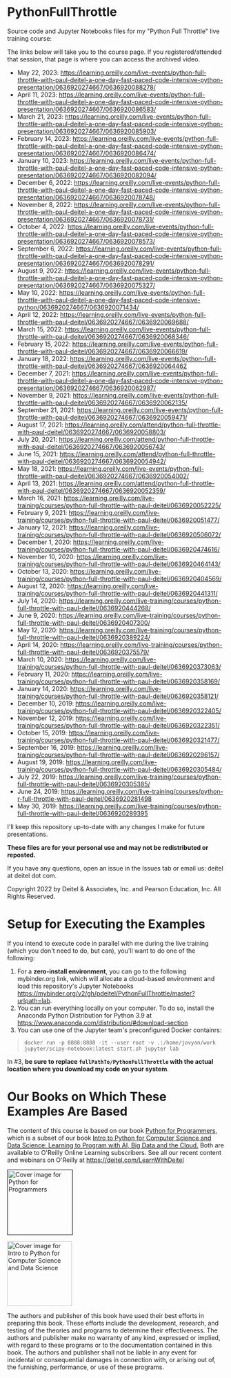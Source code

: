 # PythonFullThrottle
Source code and Jupyter Notebooks files for my "Python Full Throttle" live training course:

The links below will take you to the course page. If you registered/attended that session, that page is where you can access the archived video.
* May 22, 2023: https://learning.oreilly.com/live-events/python-full-throttle-with-paul-deitel-a-one-day-fast-paced-code-intensive-python-presentation/0636920274667/0636920088278/
* April 11, 2023: https://learning.oreilly.com/live-events/python-full-throttle-with-paul-deitel-a-one-day-fast-paced-code-intensive-python-presentation/0636920274667/0636920086583/
* March 21, 2023: https://learning.oreilly.com/live-events/python-full-throttle-with-paul-deitel-a-one-day-fast-paced-code-intensive-python-presentation/0636920274667/0636920085903/
* February 14, 2023: https://learning.oreilly.com/live-events/python-full-throttle-with-paul-deitel-a-one-day-fast-paced-code-intensive-python-presentation/0636920274667/0636920086474/
* January 10, 2023: https://learning.oreilly.com/live-events/python-full-throttle-with-paul-deitel-a-one-day-fast-paced-code-intensive-python-presentation/0636920274667/0636920082094/
* December 6, 2022: https://learning.oreilly.com/live-events/python-full-throttle-with-paul-deitel-a-one-day-fast-paced-code-intensive-python-presentation/0636920274667/0636920078748/
* November 8, 2022: https://learning.oreilly.com/live-events/python-full-throttle-with-paul-deitel-a-one-day-fast-paced-code-intensive-python-presentation/0636920274667/0636920078731/
* October 4, 2022: https://learning.oreilly.com/live-events/python-full-throttle-with-paul-deitel-a-one-day-fast-paced-code-intensive-python-presentation/0636920274667/0636920078573/
* September 6, 2022: https://learning.oreilly.com/live-events/python-full-throttle-with-paul-deitel-a-one-day-fast-paced-code-intensive-python-presentation/0636920274667/0636920078291/
* August 9, 2022: https://learning.oreilly.com/live-events/python-full-throttle-with-paul-deitel-a-one-day-fast-paced-code-intensive-python-presentation/0636920274667/0636920075327/
* May 10, 2022: https://learning.oreilly.com/live-events/python-full-throttle-with-paul-deitel-a-one-day-fast-paced-code-intensive-python/0636920274667/0636920071434/
* April 12, 2022: https://learning.oreilly.com/live-events/python-full-throttle-with-paul-deitel/0636920274667/0636920069688/
* March 15, 2022: https://learning.oreilly.com/live-events/python-full-throttle-with-paul-deitel/0636920274667/0636920068346/
* February 15, 2022: https://learning.oreilly.com/live-events/python-full-throttle-with-paul-deitel/0636920274667/0636920066619/
* January 18, 2022: https://learning.oreilly.com/live-events/python-full-throttle-with-paul-deitel/0636920274667/0636920064462
* December 7, 2021: https://learning.oreilly.com/live-events/python-full-throttle-with-paul-deitel-a-one-day-fast-paced-code-intensive-python-presentation/0636920274667/0636920062987/
* November 9, 2021: https://learning.oreilly.com/live-events/python-full-throttle-with-paul-deitel/0636920274667/0636920062135/
* September 21, 2021: https://learning.oreilly.com/live-events/python-full-throttle-with-paul-deitel/0636920274667/0636920059471/
* August 17, 2021: https://learning.oreilly.com/attend/python-full-throttle-with-paul-deitel/0636920274667/0636920058803/
* July 20, 2021: https://learning.oreilly.com/attend/python-full-throttle-with-paul-deitel/0636920274667/0636920056743/
* June 15, 2021: https://learning.oreilly.com/attend/python-full-throttle-with-paul-deitel/0636920274667/0636920054942/
* May 18, 2021: https://learning.oreilly.com/live-events/python-full-throttle-with-paul-deitel/0636920274667/0636920054002/
* April 13, 2021: https://learning.oreilly.com/attend/python-full-throttle-with-paul-deitel/0636920274667/0636920052359/
* March 16, 2021: https://learning.oreilly.com/live-training/courses/python-full-throttle-with-paul-deitel/0636920052225/
* February 9, 2021: https://learning.oreilly.com/live-training/courses/python-full-throttle-with-paul-deitel/0636920051477/
* January 12, 2021: https://learning.oreilly.com/live-training/courses/python-full-throttle-with-paul-deitel/0636920506072/
* December 1, 2020: https://learning.oreilly.com/live-training/courses/python-full-throttle-with-paul-deitel/0636920474616/
* November 10, 2020: https://learning.oreilly.com/live-training/courses/python-full-throttle-with-paul-deitel/0636920464143/
* October 13, 2020: https://learning.oreilly.com/live-training/courses/python-full-throttle-with-paul-deitel/0636920404569/
* August 12, 2020: https://learning.oreilly.com/live-training/courses/python-full-throttle-with-paul-deitel/0636920441311/
* July 14, 2020: https://learning.oreilly.com/live-training/courses/python-full-throttle-with-paul-deitel/0636920444268/
* June 9, 2020: https://learning.oreilly.com/live-training/courses/python-full-throttle-with-paul-deitel/0636920407300/
* May 12, 2020: https://learning.oreilly.com/live-training/courses/python-full-throttle-with-paul-deitel/0636920389224/
* April 14, 2020: https://learning.oreilly.com/live-training/courses/python-full-throttle-with-paul-deitel/0636920375579/
* March 10, 2020: https://learning.oreilly.com/live-training/courses/python-full-throttle-with-paul-deitel/0636920373063/
* February 11, 2020: https://learning.oreilly.com/live-training/courses/python-full-throttle-with-paul-deitel/0636920358169/
* January 14, 2020: https://learning.oreilly.com/live-training/courses/python-full-throttle-with-paul-deitel/0636920358121/
* December 10, 2019: https://learning.oreilly.com/live-training/courses/python-full-throttle-with-paul-deitel/0636920322405/
* November 12, 2019: https://learning.oreilly.com/live-training/courses/python-full-throttle-with-paul-deitel/0636920322351/
* October 15, 2019: https://learning.oreilly.com/live-training/courses/python-full-throttle-with-paul-deitel/0636920321477/
* September 16, 2019: https://learning.oreilly.com/live-training/courses/python-full-throttle-with-paul-deitel/0636920296157/
* August 19, 2019: https://learning.oreilly.com/live-training/courses/python-full-throttle-with-paul-deitel/0636920305484/
* July 22, 2019: https://learning.oreilly.com/live-training/courses/python-full-throttle-with-paul-deitel/0636920305385/
* June 24, 2019: https://learning.oreilly.com/live-training/courses/python-r-full-throttle-with-paul-deitel/0636920281498
* May 30, 2019: https://learning.oreilly.com/live-training/courses/python-full-throttle-with-paul-deitel/0636920289395

I'll keep this repository up-to-date with any changes I make for future presentations. 

**These files are for your personal use and may not be redistributed or reposted.**

If you have any questions, open an issue in the Issues tab or email us: deitel at deitel dot com.

Copyright 2022 by Deitel & Associates, Inc. and Pearson Education, Inc. All Rights Reserved. 

# Setup for Executing the Examples
If you intend to execute code in parallel with me during the live training (which you don't need to do, but can), you'll want to do one of the following:

1. For a **zero-install environment**, you can go to the following mybinder.org link, which will allocate a cloud-based environment and load this repository's Jupyter Notebooks https://mybinder.org/v2/gh/pdeitel/PythonFullThrottle/master?urlpath=lab.
2. You can run everything locally on your computer. To do so, install the Anaconda Python Distribution for Python 3.9 at https://www.anaconda.com/distribution/#download-section
3. You can use one of the Jupyter team's preconfigured Docker containrs:
> `docker run -p 8888:8888 -it --user root -v .:/home/jovyan/work jupyter/scipy-notebook:latest start.sh jupyter lab`

In #3, **be sure to replace `fullPathTo/PythonFullThrottle` with the actual location where you download my code on your system**.

# Our Books on Which These Examples Are Based
The content of this course is based on our book <a href=https://amzn.to/2Kd8dQk target="_blank">Python for Programmers</a>, which is a subset of our book <a href=https://amzn.to/2KfCptN target="_blank">Intro to Python for Computer Science and Data Science: Learning to Program with AI, Big Data and the Cloud.</a> Both are available to O'Reilly Online Learning subscribers. See all our recent content and webinars on O'Reilly at https://deitel.com/LearnWithDeitel
    
<a href="https://deitel.com/python-for-programmers-book/"><img src="https://deitel.com/wp-content/uploads/2020/01/python-for-programmers.jpg" alt="Cover image for Python for Programmers" width="150px" border="1px"/></a>

<a href="https://deitel.com/intro-to-python-for-computer-science-and-data-science/"><img src="https://deitel.com/wp-content/uploads/2020/01/intro-to-python-for-computer-science-and-data-science.jpg" alt="Cover image for Intro to Python for Computer Science and Data Science" width="150px"/></a>

The authors and publisher of this book have used their best efforts in preparing this book. These efforts include the development, research, and testing of the theories and programs to determine their effectiveness. The authors and publisher make no warranty of any kind, expressed or implied, with regard to these programs or to the documentation contained in this book. The authors and publisher shall not be liable in any event for incidental or consequential damages in connection with, or arising out of, the furnishing, performance, or use of these programs.

